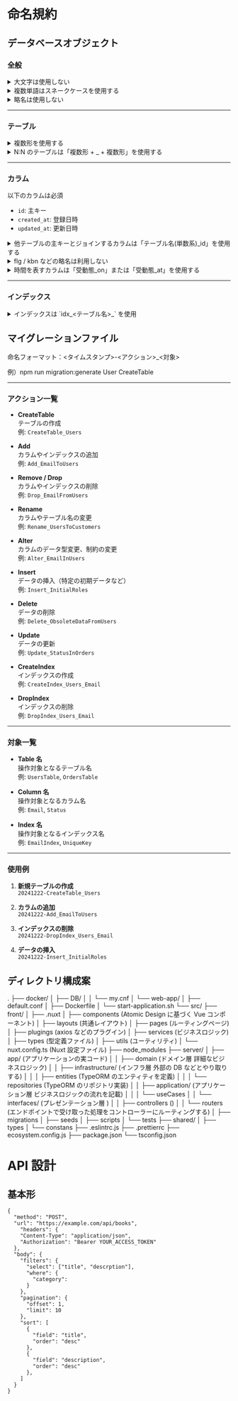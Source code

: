 # 命名規約

## データベースオブジェクト

### 全般

<details><summary>大文字は使用しない</summary>

- **例**
  - `DOCUMENTS` ❌
  - `Documents` ❌
  - `documents` ✔️

</details>

<details><summary>複数単語はスネークケースを使用する</summary>

- **例**
  - `tableName` ❌
  - `TableName` ❌
  - `tablename` ❌
  - `table_name` ✔️

</details>

<details><summary>略名は使用しない</summary>

- **例**
  - `start_dt` ❌
  - `maker_cd` ❌
  - `start_date` ✔️
  - `maker_code` ✔️

</details>

---

### テーブル

<details><summary>複数形を使用する</summary>

- **例**
  - `document` ❌
  - `documents` ✔️
  - `category` ❌
  - `categorys` ❌
  - `categories` ✔️

</details>

<details><summary>N:N のテーブルは「複数形 + _ + 複数形」を使用する</summary>

- **例**
  - `userscategories` ❌
  - `user_categories` ❌
  - `users_categories` ✔️

</details>

---

### カラム

以下のカラムは必須

- `id`: 主キー
- `created_at`: 登録日時
- `updated_at`: 更新日時

<details><summary>他テーブルの主キーとジョインするカラムは「テーブル名(単数系)_id」を使用する</summary>

- **例**
  - `categories_id` ❌
  - `category_id` ✔️

</details>

<details><summary>flg / kbn などの略名は利用しない</summary>

- **例**
  - `delete_flg` ❌
  - `delete_flag` △
  - `is_deleted` ✔️

</details>

<details><summary>時間を表すカラムは「受動態_on」または「受動態_at」を使用する</summary>

- **DATE 型**: 「受動態\_on」
- **TIMESTAMP 型**: 「受動態\_at」
- **例**
  - `created` ❌
  - `created_at` ✔️
  - `closed_day` ❌
  - `closed_on` ✔️

</details>

---

### インデックス

<details><summary>インデックスは `idx_<テーブル名>_<NN>` を使用</summary>

- **例**: `users` テーブルの場合
  - `idx_users_01`

</details>

## マイグレーションファイル

命名フォーマット：<タイムスタンプ>-<アクション>\_<対象>

例）npm run migration:generate User CreateTable

---

### アクション一覧

- **CreateTable**  
  テーブルの作成  
  例: `CreateTable_Users`

- **Add**  
  カラムやインデックスの追加  
  例: `Add_EmailToUsers`

- **Remove / Drop**  
  カラムやインデックスの削除  
  例: `Drop_EmailFromUsers`

- **Rename**  
  カラムやテーブル名の変更  
  例: `Rename_UsersToCustomers`

- **Alter**  
  カラムのデータ型変更、制約の変更  
  例: `Alter_EmailInUsers`

- **Insert**  
  データの挿入（特定の初期データなど）  
  例: `Insert_InitialRoles`

- **Delete**  
  データの削除  
  例: `Delete_ObsoleteDataFromUsers`

- **Update**  
  データの更新  
  例: `Update_StatusInOrders`

- **CreateIndex**  
  インデックスの作成  
  例: `CreateIndex_Users_Email`

- **DropIndex**  
  インデックスの削除  
  例: `DropIndex_Users_Email`

---

### 対象一覧

- **Table 名**  
  操作対象となるテーブル名  
  例: `UsersTable`, `OrdersTable`

- **Column 名**  
  操作対象となるカラム名  
  例: `Email`, `Status`

- **Index 名**  
  操作対象となるインデックス名  
  例: `EmailIndex`, `UniqueKey`

---

### 使用例

1. **新規テーブルの作成**  
   `20241222-CreateTable_Users`

2. **カラムの追加**  
   `20241222-Add_EmailToUsers`

3. **インデックスの削除**  
   `20241222-DropIndex_Users_Email`

4. **データの挿入**  
   `20241222-Insert_InitialRoles`

## ディレクトリ構成案

.
├── docker/
│ ├── DB/
│ │ └── my.cnf
│ └── web-app/
│ ├── default.conf
│ ├── Dockerfile
│ └── start-application.sh
└── src/
├── front/
│ ├── .nuxt
│ ├── components (Atomic Design に基づく Vue コンポーネント)
│ ├── layouts (共通レイアウト)
│ ├── pages (ルーティングページ)
│ ├── plugings (axios などのプラグイン)
│ ├── services (ビジネスロジック)
│ ├── types (型定義ファイル)
│ ├── utils (ユーティリティ)
│ └── nuxt.config.ts (Nuxt 設定ファイル)
├── node_modules
├── server/
│ ├── app/ (アプリケーションの実コード)
│ │ ├── domain (ドメイン層 詳細なビジネスロジック)
│ │ ├── infrastructure/ (インフラ層 外部の DB などとやり取りする)
│ │ │ ├── entities (TypeORM のエンティティを定義)
│ │ │ └── repositories (TypeORM のリポジトリ実装)
│ │ ├── application/ (アプリケーション層 ビジネスロジックの流れを記載)
│ │ │ └── useCases
│ │ └── interfaces/ (プレゼンテーション層 )
│ │ ├── controllers ()
│ │ └── routers (エンドポイントで受け取った処理をコントローラーにルーティングする)
│ ├── migrations
│ ├── seeds
│ ├── scripts
│ └── tests
├── shared/
│ ├── types
│ └── constans
├── .eslintrc.js
├── .prettierrc
├── ecosystem.config.js
├── package.json
└── tsconfig.json

# API 設計

## 基本形

```
{
  "method": "POST",
  "url": "https://example.com/api/books",
    "headers": {
    "Content-Type": "application/json",
    "Authorization": "Bearer YOUR_ACCESS_TOKEN"
  },
  "body": {
    "filters": {
      "select": ["title", "descrption"],
      "where": {
        "category":
      }
    },
    "pagination": {
      "offset": 1,
      "limit": 10
    },
    "sort": [
      {
        "field": "title",
        "order": "desc"
      },
      {
        "field": "description",
        "order": "desc"
      },
    ]
  }
}
```
